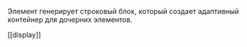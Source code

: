 Элемент генерирует строковый блок, который создает адаптивный контейнер для дочерних элементов.

[[display]]